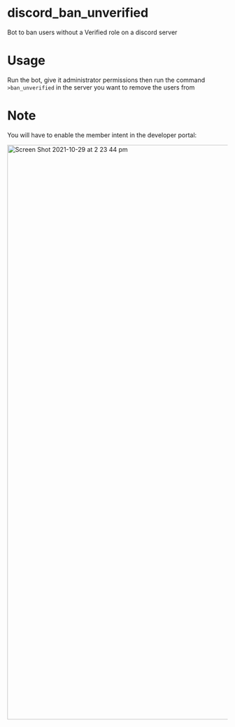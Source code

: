 # discord_ban_unverified
Bot to ban users without a Verified role on a discord server

# Usage
Run the bot, give it administrator permissions then run the command ```>ban_unverified``` in the server you want to remove the users from

# Note
You will have to enable the member intent in the developer portal:


<img width="1314" alt="Screen Shot 2021-10-29 at 2 23 44 pm" src="https://user-images.githubusercontent.com/52742690/139370560-9c13abc4-36e0-41c3-84be-729dd01dfe05.png">
